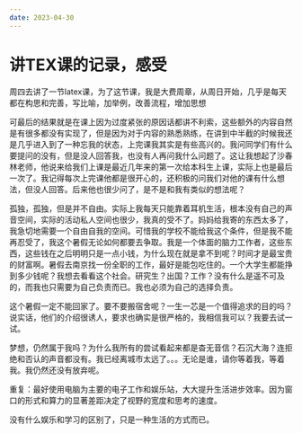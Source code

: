 ```yaml
---
date: 2023-04-30
---
```


# 讲TEX课的记录，感受

周四去讲了一节latex课，为了这节课，我是大费周章，从周日开始，几乎是每天都在构思和完善，写比喻，加举例，改善流程，增加思想

可最后的结果就是在课上因为过度紧张的原因话都讲不利索，这些额外的内容自然是有很多都没有实现了，但是因为对于内容的熟悉熟练，在讲到中半截的时候我还是几乎进入到了一种忘我的状态，上完课我其实是有些高兴的。我问同学们有什么要提问的没有，但是没人回答我，也没有人再问我什么问题了。这让我想起了沙春林老师，他说来给我们上课是最近几年来的第一次给本科生上课，实际上也是最后一次了。我记得每次上完课他都是很开心的，还积极的问我们对他的课有什么想法，但没人回答。后来他也很少问了，是不是和我有类似的想法呢？

孤独，孤独，但是并不自由。实际上我每天只能靠着耳机生活，根本没有自己的声音空间，实际的活动私人空间也很少，我真的受不了。妈妈给我寄的东西太多了，我急切地需要一个自由自我的空间。可惜我的学校不能给我这个条件，但是我不能再忍受了，我这个暑假无论如何都要去争取。我是一个体面的脑力工作者，这些东西，这些钱在之后明明只是一点小钱，为什么现在就是拿不到呢？时间才是最宝贵的财富啊。暑假去南京找一份全职的工作，最好是能包吃住的。一个大学生都能挣到多少钱呢？我想去看看这个社会。研究生？出国？工作？没有什么是遥不可及的，而我也只需要为自己负责而已。我也必须为自己的选择负责。

这个暑假一定不能回家了。要不要搬宿舍呢？一生一芯是一个值得追求的目的吗？说实话，他们的介绍很诱人，要求也确实是很严格的，我相信我可以？我要去试一试。

梦想，仍然属于我吗？为什么我所有的尝试看起来都是杳无音信？石沉大海？连拒绝和否认的声音都没有。我已经离城市太远了。。。无论是谁，请你等着我，等着我。我仍然还没有放弃呢。

重复：最好使用电脑为主要的电子工作和娱乐站，大大提升生活进步效率。因为窗口的形式和算力的显著差距决定了视野的宽度和思考的速度。

没有什么娱乐和学习的区别了，只是一种生活的方式而已。
